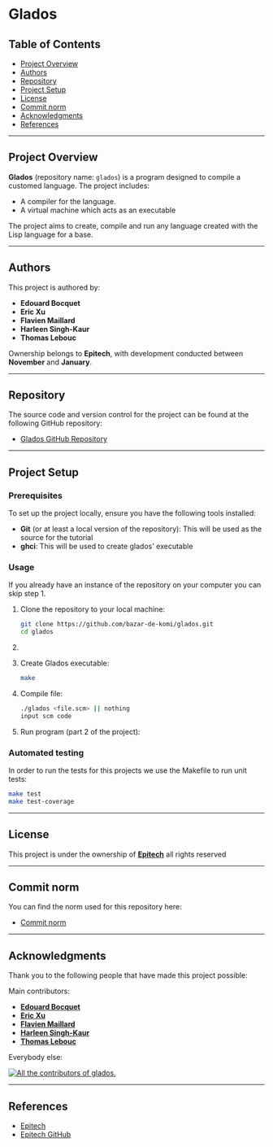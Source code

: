 
# Glados

## Table of Contents

- [Project Overview](#project-overview)
- [Authors](#authors)
- [Repository](#repository)
- [Project Setup](#project-setup)
- [License](#license)
- [Commit norm](#commit-norm)
- [Acknowledgments](#acknowledgments)
- [References](#references)

---

## Project Overview

**Glados** (repository name: `glados`) is a program designed to compile a customed language. The project includes:

- A compiler for the language.
- A virtual machine which acts as an executable

The project aims to create, compile and run any language created with the Lisp language for a base.

---

## Authors

This project is authored by:

- **Edouard Bocquet**
- **Eric Xu**
- **Flavien Maillard**
- **Harleen Singh-Kaur**
- **Thomas Lebouc**

Ownership belongs to **Epitech**, with development conducted between **November** and **January**.

---

## Repository

The source code and version control for the project can be found at the following GitHub repository:

- [Glados GitHub Repository](https://github.com/bazar-de-komi/glados)

---

## Project Setup

### Prerequisites

To set up the project locally, ensure you have the following tools installed:

- **Git** (or at least a local version of the repository): This will be used as the source for the tutorial
- **ghci**: This will be used to create glados' executable

### Usage

If you already have an instance of the repository on your computer you can skip step 1.

1. Clone the repository to your local machine:

    ```bash
    git clone https://github.com/bazar-de-komi/glados.git
    cd glados
    ```

2. <Presenting our language... so we need to make it obviously>

3. Create Glados executable:

    ```bash
    make
    ```

4. Compile file:

    ```bash
    ./glados <file.scm> || nothing
    input scm code
    ```

5. Run program (part 2 of the project):

### Automated testing

In order to run the tests for this projects we use the Makefile to run unit tests:

```bash
make test
make test-coverage
```

---

## License

This project is under the ownership of **[Epitech](https://epitech.eu)** all rights reserved

---

## Commit norm

You can find the norm used for this repository here:

- [Commit norm](./COMMIT_CONVENTION.md)

---

## Acknowledgments

Thank you to the following people that have made this project possible:

Main contributors:

- **[Edouard Bocquet](https://github.com/edouardclm)**
- **[Eric Xu](https://github.com/KomiWolf)**
- **[Flavien Maillard](https://github.com/flavienepitech)**
- **[Harleen Singh-Kaur](https://github.com/Harleen-sk)**
- **[Thomas Lebouc](https://github.com/OrionPX4k)**

Everybody else:

[![All the contributors of glados.](https://contrib.rocks/image?repo=bazar-de-komi/glados)](https://contrib.rocks/image?repo=bazar-de-komi/glados)

---

## References

- [Epitech](https://epitech.eu)
- [Epitech GitHub](https://github.com/epitech)
